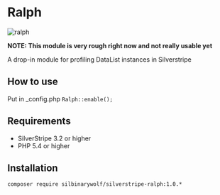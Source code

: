 Ralph
====================================

![ralph](https://cloud.githubusercontent.com/assets/3859574/20237062/ffcbf366-a91b-11e6-9b22-81869b6260b6.jpg)

**NOTE: This module is very rough right now and not really usable yet**

A drop-in module for profiling DataList instances in Silverstripe

## How to use

Put in _config.php
```Ralph::enable();```

## Requirements
- SilverStripe 3.2 or higher
- PHP 5.4 or higher

## Installation
```composer require silbinarywolf/silverstripe-ralph:1.0.*```